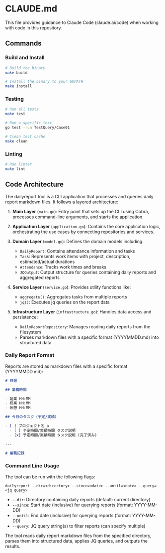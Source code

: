 # CLAUDE.md

This file provides guidance to Claude Code (claude.ai/code) when working with code in this repository.

## Commands

### Build and Install

```bash
# Build the binary
make build

# Install the binary to your GOPATH
make install
```

### Testing

```bash
# Run all tests
make test

# Run a specific test
go test -run TestQuery/Case01

# Clean test cache
make clean
```

### Linting

```bash
# Run linter
make lint
```

## Code Architecture

The dailyreport tool is a CLI application that processes and queries daily report markdown files. It follows a layered architecture:

1. **Main Layer** (`main.go`): Entry point that sets up the CLI using Cobra, processes command-line arguments, and starts the application.

2. **Application Layer** (`application.go`): Contains the core application logic, orchestrating the use cases by connecting repositories and services.

3. **Domain Layer** (`model.go`): Defines the domain models including:

   - `DailyReport`: Contains attendance information and tasks
   - `Task`: Represents work items with project, description, estimated/actual durations
   - `Attendance`: Tracks work times and breaks
   - `JQOutput`: Output structure for queries containing daily reports and aggregated reports

4. **Service Layer** (`service.go`): Provides utility functions like:

   - `aggregate()`: Aggregates tasks from multiple reports
   - `jq()`: Executes jq queries on the report data

5. **Infrastructure Layer** (`infrastructure.go`): Handles data access and persistence:
   - `DailyReportRepository`: Manages reading daily reports from the filesystem
   - Parses markdown files with a specific format (YYYYMMDD.md) into structured data

### Daily Report Format

Reports are stored as markdown files with a specific format (YYYYMMDD.md):

```md
# 日報

## 業務時間

- 始業 HH:MM
- 終業 HH:MM
- 休憩 HH:MM

## 今日のタスク（予定/実績）

- [ ] プロジェクト名 a
  - [ ] 予定時間/実績時間 タスク説明
  - [x] 予定時間/実績時間 タスク説明 (完了済み)

---

# 業務記録
```

### Command Line Usage

The tool can be run with the following flags:

```
dailyreport --dir=<directory> --since=<date> --until=<date> --query=<jq query>
```

- `--dir`: Directory containing daily reports (default: current directory)
- `--since`: Start date (inclusive) for querying reports (format: YYYY-MM-DD)
- `--until`: End date (inclusive) for querying reports (format: YYYY-MM-DD)
- `--query`: JQ query string(s) to filter reports (can specify multiple)

The tool reads daily report markdown files from the specified directory, parses them into structured data, applies JQ queries, and outputs the results.
